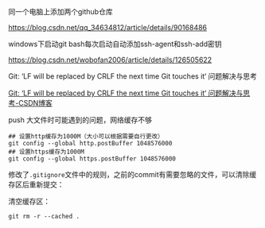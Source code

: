 同一个电脑上添加两个github仓库

https://blog.csdn.net/qq_34634812/article/details/90168486



windows下启动git bash每次启动自动添加ssh-agent和ssh-add密钥

https://blog.csdn.net/wobofan2006/article/details/126505622



Git: ‘LF will be replaced by CRLF the next time Git touches it‘ 问题解决与思考

[Git: ‘LF will be replaced by CRLF the next time Git touches it‘ 问题解决与思考-CSDN博客](https://blog.csdn.net/Babylonxun/article/details/126598477)



push 大文件时可能遇到的问题，网络缓存不够

```
## 设置http缓存为1000M（大小可以根据需要自行更改）
git config --global http.postBuffer 1048576000 
## 设置https缓存为1000M
git config --global https.postBuffer 1048576000
```



修改了`.gitignore`文件中的规则，之前的commit有需要忽略的文件，可以清除缓存区后重新提交：

清空缓存区：

```
git rm -r --cached .
```

